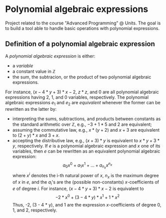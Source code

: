 # Polynomial algebraic expressions
Project related to the course "Advanced Programming" @ Units. The goal is to build a tool able to handle basic operations with polynomial expressions.

## Definition of a polynomial algebraic expression
A *polynomial algebraic expression* is either:
- a *variable*
- a constant value in $\mathbb{Z}$
- the sum, the subtracion, or the product of two polynomial algebraic expressions.

For instance, $(x - 4 * y + 3) * x - 2$, $z * z$, and $0$ are all polynomial algebraic expressions having 2, 1, and 0 variables, respectively.
The polynomial algebraic expressions $e_1$ and $e_2$ are *equivalent*  whenever the former can be rewritten as the latter by:
- interpreting the sums, subtractions, and products between constants as the standard arithmetic over $\mathbb{Z}$, e.g., $-3 + 1 * 5$ and 2 are equivalent;
- assuming the commutative law, e.g., $x * (y + 2)$ and $x + 3$ are equivalent to $(2 + y) * x$ and $3 + x$.
- accepting the distributive law,  e.g., $(x + 3) * y$ is equivalent to $x * y + 3 * y$, respectively.
If  $e$ is a polynomial algebraic expression and $x$ one of its variables, then $e$ can be rewritten as an equivalent polynomial algebraic expression:
$$a_0x^0 + a_1x^1 + ... + a_{n_x}x^{n_x}$$ where $x^i$ denotes the i-th natural power of $x$, $n_x$ is the maximum degree of $x$ in $e$, and the $a_i$'s are the (possible non-constants) $x$-coefficients of $e$ of degree $i$. For instance, $(x-4 * y+3) * x-2$ is equivalent to
$$-2 * x^0 + (3 - 4 * y) * x^1 + 1 * x^2$$
Thus, -2, (3 - 4 * y), and 1 are the expression $x$-coefficients of degree 0, 1, and 2, respectively.
